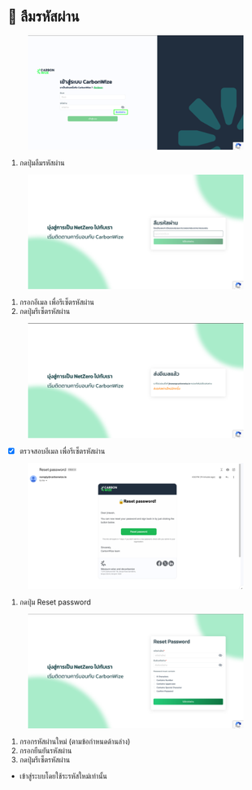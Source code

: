 # 🔐 ลืมรหัสผ่าน

<figure><img src="../.gitbook/assets/image (42).png" alt=""><figcaption></figcaption></figure>

1. กดปุ่มลืมรหัสผ่าน



<figure><img src="../.gitbook/assets/image (43).png" alt=""><figcaption></figcaption></figure>

1. กรอกอีเมล เพื่อรีเซ็ตรหัสผ่าน
2. กดปุ่มรีเซ็ตรหัสผ่าน



<figure><img src="../.gitbook/assets/image (44).png" alt=""><figcaption></figcaption></figure>

* [x] ตรวจสอบอีเมล เพื่อรีเซ็ตรหัสผ่าน



<figure><img src="../.gitbook/assets/image (46).png" alt=""><figcaption></figcaption></figure>

1. กดปุ่ม Reset password



<figure><img src="../.gitbook/assets/image (47).png" alt=""><figcaption></figcaption></figure>

1. กรอกรหัสผ่านใหม่ (ตามข้อกำหนดด้านล่าง)
2. กรอกยืนยันรหัสผ่าน
3. กดปุ่มรีเซ็ตรหัสผ่าน

* เข้าสู่ระบบโดยใช้ระรหัสใหม่เท่านั้น
